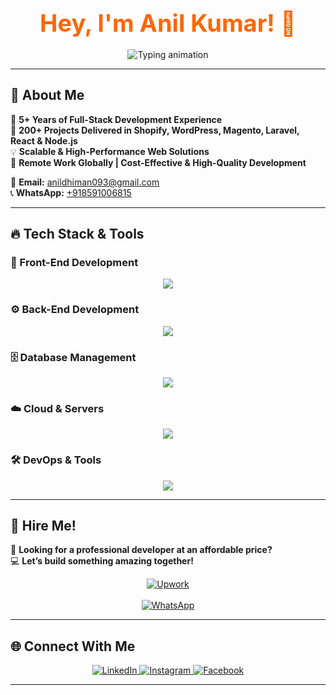 <!-- 🚀 Modern & Animated GitHub Profile README -->
<h1 align="center">
  <span style="font-size: 38px; font-weight: bold; color: #ff6600;">Hey, I'm Anil Kumar! 👋</span>
</h1>

<p align="center">
  <img src="https://readme-typing-svg.herokuapp.com?font=Poppins&size=26&duration=3000&color=ff6600&center=true&vCenter=true&width=800&height=80&lines=Full-Stack+Developer+%7C+E-commerce+Expert;Creating+Scalable%2C+High-Performance+Websites" alt="Typing animation">
</p>

---

## 🚀 About Me
🎯 **5+ Years of Full-Stack Development Experience**  
🚀 **200+ Projects Delivered in Shopify, WordPress, Magento, Laravel, React & Node.js**  
💡 **Scalable & High-Performance Web Solutions**  
💼 **Remote Work Globally | Cost-Effective & High-Quality Development**  

📧 **Email:** [anildhiman093@gmail.com](mailto:anildhiman093@gmail.com)  
📞 **WhatsApp:** [+918591006815](https://wa.me/918591006815)  

---

## 🔥 Tech Stack & Tools

### 🎨 Front-End Development
<p align="center">
  <img src="https://skillicons.dev/icons?i=html,css,js,ts,react,next,vue,angular,sass,bootstrap,tailwind" />
</p>

### ⚙️ Back-End Development
<p align="center">
  <img src="https://skillicons.dev/icons?i=nodejs,express,php,laravel,django,flask,nestjs" />
</p>

### 🗄️ Database Management
<p align="center">
  <img src="https://skillicons.dev/icons?i=mysql,postgres,mongodb,firebase,redis,supabase" />
</p>

### ☁️ Cloud & Servers
<p align="center">
  <img src="https://skillicons.dev/icons?i=aws,vercel,netlify,heroku,digitalocean" />
</p>

### 🛠️ DevOps & Tools
<p align="center">
  <img src="https://skillicons.dev/icons?i=docker,kubernetes,git,github,gitlab,jenkins,postman,figma" />
</p>

---

## 💼 Hire Me!
🌟 **Looking for a professional developer at an affordable price?**  
💻 **Let’s build something amazing together!**

<p align="center">
  <a href="https://www.upwork.com/freelancers/~01e31068acba05463a?mp_source=share" target="_blank">
    <img src="https://img.shields.io/badge/Hire%20Me%20on%20Upwork-ff6600?style=for-the-badge&logo=upwork&logoColor=white" alt="Upwork">
  </a>
  <br><br>
  <a href="https://wa.me/918591006815" target="_blank">
    <img src="https://img.shields.io/badge/Chat%20on%20WhatsApp-25D366?style=for-the-badge&logo=whatsapp&logoColor=white" alt="WhatsApp">
  </a>
</p>

---

## 🌐 Connect With Me
<p align="center">
<a href="https://www.linkedin.com/in/anil-kumar-713b07144" target="_blank">
  <img src="https://img.shields.io/badge/LinkedIn-%230077B5.svg?style=for-the-badge&logo=linkedin&logoColor=white" alt="LinkedIn"/>
</a>
<a href="https://www.instagram.com/_anil_dhiman" target="_blank">
  <img src="https://img.shields.io/badge/Instagram-%23E4405F.svg?style=for-the-badge&logo=instagram&logoColor=white" alt="Instagram"/>
</a>
<a href="https://www.facebook.com/anil.dhiman.148553" target="_blank">
  <img src="https://img.shields.io/badge/Facebook-%231877F2.svg?style=for-the-badge&logo=facebook&logoColor=white" alt="Facebook"/>
</a>
</p>

---
